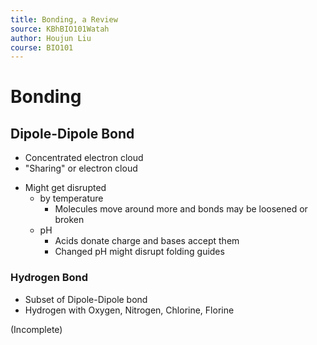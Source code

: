 ```yaml
---
title: Bonding, a Review
source: KBhBIO101Watah
author: Houjun Liu
course: BIO101
---
```


# Bonding
## Dipole-Dipole Bond
* Concentrated electron cloud
* "Sharing" or electron cloud
- Might get disrupted
	- by temperature
		- Molecules move around more and bonds may be loosened or broken
	- pH
		- Acids donate charge and bases accept them
		- Changed pH might disrupt folding guides 

### Hydrogen Bond
* Subset of Dipole-Dipole bond
* Hydrogen with Oxygen, Nitrogen, Chlorine, Florine

(Incomplete)